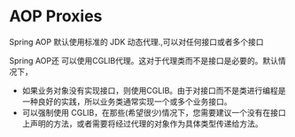 # AOP Proxies

Spring AOP 默认使用标准的 JDK 动态代理.,可以对任何接口或者多个接口

Spring AOP还 可以使用CGLIB代理。这对于代理类而不是接口是必要的。默认情况下，

- 如果业务对象没有实现接口，则使用CGLIB。由于对接口而不是类进行编程是一种良好的实践，所以业务类通常实现一个或多个业务接口。
- 可以强制使用 CGLIB，在那些(希望很少)情况下，您需要建议一个没有在接口上声明的方法，或者需要将经过代理的对象作为具体类型传递给方法。

